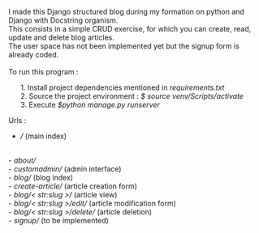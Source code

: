 I made this Django structured blog during my formation on python and Django with Docstring organism. 
</br>
This consists in a simple CRUD exercise, for which you can create, read, update and delete blog articles. 
</br>
The user space has not been implemented yet but the signup form is already coded.
</br>
</br>
To run this program :
<ul>
1. Install project dependencies mentioned in <i>requirements.txt</i></br>
2. Source the project environment : <i>$ source venv/Scripts/activate</i></br>
3. Execute <i>$python manage.py runserver</i>
</ul>

Urls :
</br>
- <i>/</i> (main index)
</br>
- <i>about/</i> 
</br>
- <i>customadmin/</i> (admin interface)
</br>
- <i>blog/</i> (blog index)
</br>
- <i>create-article/</i> (article creation form)
</br>
- <i>blog/< str:slug >/</i> (article view)
</br>
- <i>blog/< str:slug >/edit/</i> (article modification form)
</br>
- <i>blog/< str:slug >/delete/</i> (article deletion)
</br>
- <i>signup/</i> (to be implemented)



